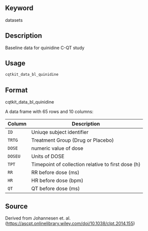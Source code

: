 ## Keyword

datasets

## Description

Baseline data for quinidine C-QT study

## Usage

```r
cqtkit_data_bl_quinidine
```

## Format

cqtkit_data_bl_quinidine

A data frame with 65 rows and 10 columns:

| Column | Description |
|--------|-------------|
| `ID` | Uniuqe subject identifier |
| `TRTG` | Treatment Group (Drug or Placebo) |
| `DOSE` | numeric value of dose |
| `DOSEU` | Units of DOSE |
| `TPT` | Timepoint of collection relative to first dose (h) |
| `RR` | RR before dose (ms) |
| `HR` | HR before dose (bpm) |
| `QT` | QT before dose (ms) |

## Source

Derived from Johannesen et. al. (https://ascpt.onlinelibrary.wiley.com/doi/10.1038/clpt.2014.155)


